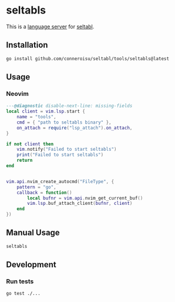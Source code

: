 # seltabls

This is a [language server](https://microsoft.github.io/language-server-protocol/) for [seltabl](https://github.com/conneroisu/seltabl).

## Installation

```sh
go install github.com/conneroisu/seltabl/tools/seltabls@latest
```

## Usage

### Neovim

```lua
---@diagnostic disable-next-line: missing-fields
local client = vim.lsp.start {
	name = "tools",
	cmd = { "path to seltabls binary" },
	on_attach = require("lsp_attach").on_attach,
}

if not client then
	vim.notify("Failed to start seltabls")
	print("Failed to start seltabls")
	return
end


vim.api.nvim_create_autocmd("FileType", {
	pattern = "go",
	callback = function()
		local bufnr = vim.api.nvim_get_current_buf()
		vim.lsp.buf_attach_client(bufnr, client)
	end
})
```

## Manual Usage

```sh
seltabls
```

## Development

### Run tests

```sh
go test ./...
```
